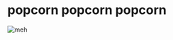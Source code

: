 # popcorn popcorn popcorn

![meh](https://cdn.glitch.com/3f2c244f-de24-4143-a59b-82ccdf99b166%2Fpopcornbot.jpg?v=1579327777237)
